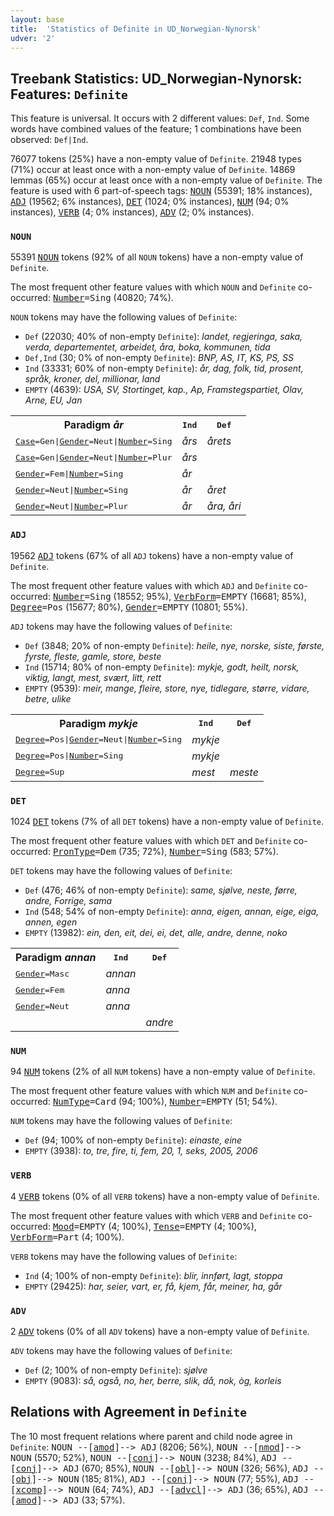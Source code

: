 ```yaml
---
layout: base
title:  'Statistics of Definite in UD_Norwegian-Nynorsk'
udver: '2'
---
```


## Treebank Statistics: UD_Norwegian-Nynorsk: Features: `Definite`

This feature is universal.
It occurs with 2 different values: `Def`, `Ind`.
Some words have combined values of the feature; 1 combinations have been observed: `Def|Ind`.

76077 tokens (25%) have a non-empty value of `Definite`.
21948 types (71%) occur at least once with a non-empty value of `Definite`.
14869 lemmas (65%) occur at least once with a non-empty value of `Definite`.
The feature is used with 6 part-of-speech tags: <tt><a href="no_nynorsk-pos-NOUN.html">NOUN</a></tt> (55391; 18% instances), <tt><a href="no_nynorsk-pos-ADJ.html">ADJ</a></tt> (19562; 6% instances), <tt><a href="no_nynorsk-pos-DET.html">DET</a></tt> (1024; 0% instances), <tt><a href="no_nynorsk-pos-NUM.html">NUM</a></tt> (94; 0% instances), <tt><a href="no_nynorsk-pos-VERB.html">VERB</a></tt> (4; 0% instances), <tt><a href="no_nynorsk-pos-ADV.html">ADV</a></tt> (2; 0% instances).

### `NOUN`

55391 <tt><a href="no_nynorsk-pos-NOUN.html">NOUN</a></tt> tokens (92% of all `NOUN` tokens) have a non-empty value of `Definite`.

The most frequent other feature values with which `NOUN` and `Definite` co-occurred: <tt><a href="no_nynorsk-feat-Number.html">Number</a></tt><tt>=Sing</tt> (40820; 74%).

`NOUN` tokens may have the following values of `Definite`:

* `Def` (22030; 40% of non-empty `Definite`): <em>landet, regjeringa, saka, verda, departementet, arbeidet, åra, boka, kommunen, tida</em>
* `Def,Ind` (30; 0% of non-empty `Definite`): <em>BNP, AS, IT, KS, PS, SS</em>
* `Ind` (33331; 60% of non-empty `Definite`): <em>år, dag, folk, tid, prosent, språk, kroner, del, millionar, land</em>
* `EMPTY` (4639): <em>USA, SV, Stortinget, kap., Ap, Framstegspartiet, Olav, Arne, EU, Jan</em>

<table>
  <tr><th>Paradigm <i>år</i></th><th><tt>Ind</tt></th><th><tt>Def</tt></th></tr>
  <tr><td><tt><tt><a href="no_nynorsk-feat-Case.html">Case</a></tt><tt>=Gen</tt>|<tt><a href="no_nynorsk-feat-Gender.html">Gender</a></tt><tt>=Neut</tt>|<tt><a href="no_nynorsk-feat-Number.html">Number</a></tt><tt>=Sing</tt></tt></td><td><em>års</em></td><td><em>årets</em></td></tr>
  <tr><td><tt><tt><a href="no_nynorsk-feat-Case.html">Case</a></tt><tt>=Gen</tt>|<tt><a href="no_nynorsk-feat-Gender.html">Gender</a></tt><tt>=Neut</tt>|<tt><a href="no_nynorsk-feat-Number.html">Number</a></tt><tt>=Plur</tt></tt></td><td><em>års</em></td><td></td></tr>
  <tr><td><tt><tt><a href="no_nynorsk-feat-Gender.html">Gender</a></tt><tt>=Fem</tt>|<tt><a href="no_nynorsk-feat-Number.html">Number</a></tt><tt>=Sing</tt></tt></td><td><em>år</em></td><td></td></tr>
  <tr><td><tt><tt><a href="no_nynorsk-feat-Gender.html">Gender</a></tt><tt>=Neut</tt>|<tt><a href="no_nynorsk-feat-Number.html">Number</a></tt><tt>=Sing</tt></tt></td><td><em>år</em></td><td><em>året</em></td></tr>
  <tr><td><tt><tt><a href="no_nynorsk-feat-Gender.html">Gender</a></tt><tt>=Neut</tt>|<tt><a href="no_nynorsk-feat-Number.html">Number</a></tt><tt>=Plur</tt></tt></td><td><em>år</em></td><td><em>åra, åri</em></td></tr>
</table>

### `ADJ`

19562 <tt><a href="no_nynorsk-pos-ADJ.html">ADJ</a></tt> tokens (67% of all `ADJ` tokens) have a non-empty value of `Definite`.

The most frequent other feature values with which `ADJ` and `Definite` co-occurred: <tt><a href="no_nynorsk-feat-Number.html">Number</a></tt><tt>=Sing</tt> (18552; 95%), <tt><a href="no_nynorsk-feat-VerbForm.html">VerbForm</a></tt><tt>=EMPTY</tt> (16681; 85%), <tt><a href="no_nynorsk-feat-Degree.html">Degree</a></tt><tt>=Pos</tt> (15677; 80%), <tt><a href="no_nynorsk-feat-Gender.html">Gender</a></tt><tt>=EMPTY</tt> (10801; 55%).

`ADJ` tokens may have the following values of `Definite`:

* `Def` (3848; 20% of non-empty `Definite`): <em>heile, nye, norske, siste, første, fyrste, fleste, gamle, store, beste</em>
* `Ind` (15714; 80% of non-empty `Definite`): <em>mykje, godt, heilt, norsk, viktig, langt, mest, svært, litt, rett</em>
* `EMPTY` (9539): <em>meir, mange, fleire, store, nye, tidlegare, større, vidare, betre, ulike</em>

<table>
  <tr><th>Paradigm <i>mykje</i></th><th><tt>Ind</tt></th><th><tt>Def</tt></th></tr>
  <tr><td><tt><tt><a href="no_nynorsk-feat-Degree.html">Degree</a></tt><tt>=Pos</tt>|<tt><a href="no_nynorsk-feat-Gender.html">Gender</a></tt><tt>=Neut</tt>|<tt><a href="no_nynorsk-feat-Number.html">Number</a></tt><tt>=Sing</tt></tt></td><td><em>mykje</em></td><td></td></tr>
  <tr><td><tt><tt><a href="no_nynorsk-feat-Degree.html">Degree</a></tt><tt>=Pos</tt>|<tt><a href="no_nynorsk-feat-Number.html">Number</a></tt><tt>=Sing</tt></tt></td><td><em>mykje</em></td><td></td></tr>
  <tr><td><tt><tt><a href="no_nynorsk-feat-Degree.html">Degree</a></tt><tt>=Sup</tt></tt></td><td><em>mest</em></td><td><em>meste</em></td></tr>
</table>

### `DET`

1024 <tt><a href="no_nynorsk-pos-DET.html">DET</a></tt> tokens (7% of all `DET` tokens) have a non-empty value of `Definite`.

The most frequent other feature values with which `DET` and `Definite` co-occurred: <tt><a href="no_nynorsk-feat-PronType.html">PronType</a></tt><tt>=Dem</tt> (735; 72%), <tt><a href="no_nynorsk-feat-Number.html">Number</a></tt><tt>=Sing</tt> (583; 57%).

`DET` tokens may have the following values of `Definite`:

* `Def` (476; 46% of non-empty `Definite`): <em>same, sjølve, neste, førre, andre, Forrige, sama</em>
* `Ind` (548; 54% of non-empty `Definite`): <em>anna, eigen, annan, eige, eiga, annen, egen</em>
* `EMPTY` (13982): <em>ein, den, eit, dei, ei, det, alle, andre, denne, noko</em>

<table>
  <tr><th>Paradigm <i>annan</i></th><th><tt>Ind</tt></th><th><tt>Def</tt></th></tr>
  <tr><td><tt><tt><a href="no_nynorsk-feat-Gender.html">Gender</a></tt><tt>=Masc</tt></tt></td><td><em>annan</em></td><td></td></tr>
  <tr><td><tt><tt><a href="no_nynorsk-feat-Gender.html">Gender</a></tt><tt>=Fem</tt></tt></td><td><em>anna</em></td><td></td></tr>
  <tr><td><tt><tt><a href="no_nynorsk-feat-Gender.html">Gender</a></tt><tt>=Neut</tt></tt></td><td><em>anna</em></td><td></td></tr>
  <tr><td><tt></tt></td><td></td><td><em>andre</em></td></tr>
</table>

### `NUM`

94 <tt><a href="no_nynorsk-pos-NUM.html">NUM</a></tt> tokens (2% of all `NUM` tokens) have a non-empty value of `Definite`.

The most frequent other feature values with which `NUM` and `Definite` co-occurred: <tt><a href="no_nynorsk-feat-NumType.html">NumType</a></tt><tt>=Card</tt> (94; 100%), <tt><a href="no_nynorsk-feat-Number.html">Number</a></tt><tt>=EMPTY</tt> (51; 54%).

`NUM` tokens may have the following values of `Definite`:

* `Def` (94; 100% of non-empty `Definite`): <em>einaste, eine</em>
* `EMPTY` (3938): <em>to, tre, fire, ti, fem, 20, 1, seks, 2005, 2006</em>

### `VERB`

4 <tt><a href="no_nynorsk-pos-VERB.html">VERB</a></tt> tokens (0% of all `VERB` tokens) have a non-empty value of `Definite`.

The most frequent other feature values with which `VERB` and `Definite` co-occurred: <tt><a href="no_nynorsk-feat-Mood.html">Mood</a></tt><tt>=EMPTY</tt> (4; 100%), <tt><a href="no_nynorsk-feat-Tense.html">Tense</a></tt><tt>=EMPTY</tt> (4; 100%), <tt><a href="no_nynorsk-feat-VerbForm.html">VerbForm</a></tt><tt>=Part</tt> (4; 100%).

`VERB` tokens may have the following values of `Definite`:

* `Ind` (4; 100% of non-empty `Definite`): <em>blir, innført, lagt, stoppa</em>
* `EMPTY` (29425): <em>har, seier, vart, er, få, kjem, får, meiner, ha, går</em>

### `ADV`

2 <tt><a href="no_nynorsk-pos-ADV.html">ADV</a></tt> tokens (0% of all `ADV` tokens) have a non-empty value of `Definite`.

`ADV` tokens may have the following values of `Definite`:

* `Def` (2; 100% of non-empty `Definite`): <em>sjølve</em>
* `EMPTY` (9083): <em>så, også, no, her, berre, slik, då, nok, òg, korleis</em>

## Relations with Agreement in `Definite`

The 10 most frequent relations where parent and child node agree in `Definite`:
<tt>NOUN --[<tt><a href="no_nynorsk-dep-amod.html">amod</a></tt>]--> ADJ</tt> (8206; 56%),
<tt>NOUN --[<tt><a href="no_nynorsk-dep-nmod.html">nmod</a></tt>]--> NOUN</tt> (5570; 52%),
<tt>NOUN --[<tt><a href="no_nynorsk-dep-conj.html">conj</a></tt>]--> NOUN</tt> (3238; 84%),
<tt>ADJ --[<tt><a href="no_nynorsk-dep-conj.html">conj</a></tt>]--> ADJ</tt> (670; 85%),
<tt>NOUN --[<tt><a href="no_nynorsk-dep-obl.html">obl</a></tt>]--> NOUN</tt> (326; 56%),
<tt>ADJ --[<tt><a href="no_nynorsk-dep-obj.html">obj</a></tt>]--> NOUN</tt> (185; 81%),
<tt>ADJ --[<tt><a href="no_nynorsk-dep-conj.html">conj</a></tt>]--> NOUN</tt> (77; 55%),
<tt>ADJ --[<tt><a href="no_nynorsk-dep-xcomp.html">xcomp</a></tt>]--> NOUN</tt> (64; 74%),
<tt>ADJ --[<tt><a href="no_nynorsk-dep-advcl.html">advcl</a></tt>]--> ADJ</tt> (36; 65%),
<tt>ADJ --[<tt><a href="no_nynorsk-dep-amod.html">amod</a></tt>]--> ADJ</tt> (33; 57%).

